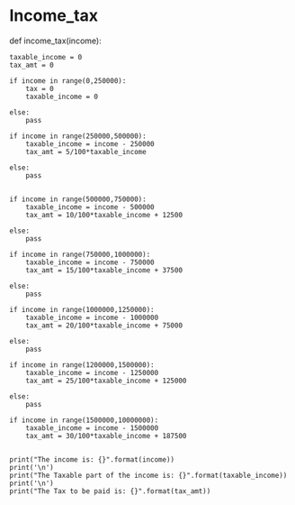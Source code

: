 # Income_tax

def income_tax(income):
    
    taxable_income = 0
    tax_amt = 0
    
    if income in range(0,250000):
        tax = 0
        taxable_income = 0
        
    else:
        pass
        
    if income in range(250000,500000):
        taxable_income = income - 250000
        tax_amt = 5/100*taxable_income
        
    else:
        pass
       
    
    if income in range(500000,750000):
        taxable_income = income - 500000
        tax_amt = 10/100*taxable_income + 12500
        
    else:
        pass
    
    if income in range(750000,1000000):
        taxable_income = income - 750000
        tax_amt = 15/100*taxable_income + 37500
        
    else:
        pass
    
    if income in range(1000000,1250000):
        taxable_income = income - 1000000
        tax_amt = 20/100*taxable_income + 75000
        
    else:
        pass
    
    if income in range(1200000,1500000):
        taxable_income = income - 1250000
        tax_amt = 25/100*taxable_income + 125000
        
    else:
        pass
    
    if income in range(1500000,10000000):
        taxable_income = income - 1500000
        tax_amt = 30/100*taxable_income + 187500
        
   
    print("The income is: {}".format(income))    
    print('\n')
    print("The Taxable part of the income is: {}".format(taxable_income))
    print('\n')
    print("The Tax to be paid is: {}".format(tax_amt))
    
